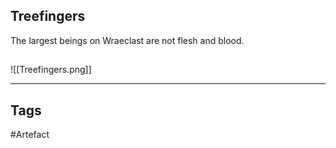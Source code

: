 ## Treefingers
The largest beings on Wraeclast
are not flesh and blood.
## 
![[Treefingers.png]]

---
## Tags
#Artefact
